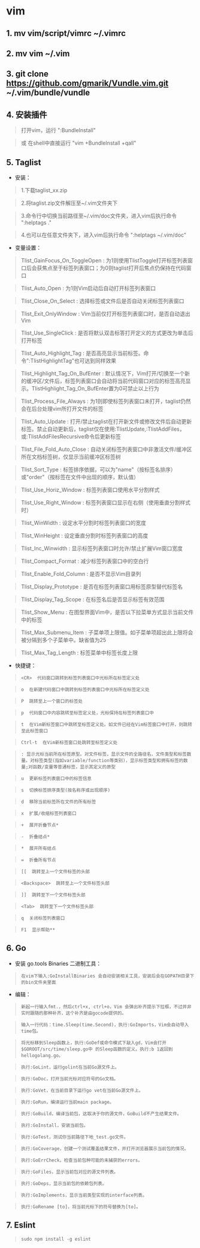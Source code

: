 # vim

## 1. mv vim/script/vimrc ~/.vimrc

## 2. mv vim ~/.vim

## 3. git clone https://github.com/gmarik/Vundle.vim.git ~/.vim/bundle/vundle

## 4. 安装插件

> 打开vim，运行 ":BundleInstall"

> 或 在shell中直接运行 "vim +BundleInstall +qall"

## 5. Taglist
- 安装：

> 1.下载taglist_xx.zip

> 2.将taglist.zip文件解压至~/.vim文件夹下

> 3.命令行中切换当前路径至~/.vim/doc文件夹，进入vim后执行命令 ":helptags ."

> 4.也可以在任意文件夹下，进入vim后执行命令 ":helptags ~/.vim/doc"

- 变量设置：

> Tlist_GainFocus_On_ToggleOpen : 为1则使用TlistToggle打开标签列表窗口后会获焦点至于标签列表窗口；为0则taglist打开后焦点仍保持在代码窗口

> Tlist_Auto_Open : 为1则Vim启动后自动打开标签列表窗口

> Tlist_Close_On_Select : 选择标签或文件后是否自动关闭标签列表窗口

> Tlist_Exit_OnlyWindow : Vim当前仅打开标签列表窗口时，是否自动退出Vim

> Tlist_Use_SingleClick : 是否将默认双击标答打开定义的方式更改为单击后打开标签

> Tlist_Auto_Highlight_Tag : 是否高亮显示当前标签。命令":TlistHighlightTag"也可达到同样效果

> Tlist_Highlight_Tag_On_BufEnter : 默认情况下，Vim打开/切换至一个新的缓冲区/文件后，标签列表窗口会自动将当前代码窗口对应的标签高亮显示。TlistHighlight_Tag_On_BufEnter置为0可禁止以上行为

> Tlist_Process_File_Always : 为1则即使标签列表窗口未打开，taglist仍然会在后台处理vim所打开文件的标签

> Tlist_Auto_Update : 打开/禁止taglist在打开新文件或修改文件后自动更新标签。禁止自动更新后，taglist仅在使用:TlistUpdate,:TlistAddFiles，或:TlistAddFilesRecursive命令后更新标签

> Tlist_File_Fold_Auto_Close : 自动关闭标签列表窗口中非激活文件/缓冲区所在文档标签树，仅显示当前缓冲区标签树

> Tlist_Sort_Type : 标签排序依据，可以为"name"（按标签名排序）或"order"（按标签在文件中出现的顺序，默认值）

> Tlist_Use_Horiz_Window : 标签列表窗口使用水平分割样式

> Tlist_Use_Right_Window : 标签列表窗口显示在右侧（使用垂直分割样式时）

> Tlist_WinWidth : 设定水平分割时标签列表窗口的宽度

> Tlist_WinHeight : 设定垂直分割时标签列表窗口的高度

> Tlist_Inc_Winwidth : 显示标签列表窗口时允许/禁止扩展Vim窗口宽度

> Tlist_Compact_Format : 减少标签列表窗口中的空白行

> Tlist_Enable_Fold_Column : 是否不显示Vim目录列

> Tlist_Display_Prototype : 是否在标签列表窗口用标签原型替代标签名

> Tlist_Display_Tag_Scope : 在标签名后是否显示标签有效范围

> Tlist_Show_Menu : 在图型界面Vim中，是否以下拉菜单方式显示当前文件中的标签

> Tlist_Max_Submenu_Item : 子菜单项上限值。如子菜单项超出此上限将会被分隔到多个子菜单中。缺省值为25

> Tlist_Max_Tag_Length : 标签菜单中标签长度上限

- 快捷键：

> `<CR>  代码窗口跳转到标签列表窗口中光标所在标签定义处`

> `o  在新建代码窗口中跳转到标签列表窗口中光标所在标签定义处`

> `P  跳转至上一个窗口的标签处`

> `p  代码窗口中内容跳转至标签定义处，光标保持在标签列表窗口中`

> `t  在Vim新标签窗口中跳转至标签定义处。如文件已经在Vim标签窗口中打开，则跳转至此标签窗口`

> `Ctrl-t  在Vim新标签窗口处跳转至标签定义处`

> `: 显示光标当前所在标签原型。对文件标签，显示文件的全路径名，文件类型和标签数量。对标签类型(指如variable/function等类别)，显示标签类型和拥有标签的数量;对函数/变量等普通标签，显示其定义的原型`

> `u  更新标签列表窗口中的标签信息`

> `s  切换标签排序类型(按名称序或出现顺序)`

> `d  移除当前标签所在文件的所有标签`

> `x  扩展/收缩标签列表窗口`

> `+  展开折叠节点*`

> `-  折叠结点*`

> `*  展开所有结点`

> `=  折叠所有节点`

> `[[  跳转至上一个文件标签的头部`

> `<Backspace>  跳转至上一个文件标签头部`

> `]]  跳转至下一个文件标签头部`

> `<Tab>  跳转至下一个文件标签头部`

> `q  关闭标签列表窗口`

> `F1  显示帮助**`

## 6. Go
- 安装 go.tools Binaries 二进制工具：

> `在vim下输入:GoInstallBinaries 会自动安装相关工具，安装后会在GOPATH目录下的bin文件夹里面`

- 编辑：

> `新起一行输入fmt.，然后ctrl+x, ctrl+o，Vim 会弹出补齐提示下拉框，不过并非实时跟随的那种补齐，这个补齐是由gocode提供的。`

> `输入一行代码：time.Sleep(time.Second)，执行:GoImports，Vim会自动导入time包。`

> `将光标移到Sleep函数上，执行:GoDef或命令模式下敲入gd，Vim会打开$GOROOT/src/time/sleep.go中 的Sleep函数的定义。执行:b 1返回到hellogolang.go。`

> `执行:GoLint，运行golint在当前Go源文件上。`

> `执行:GoDoc，打开当前光标对应符号的Go文档。`

> `执行:GoVet，在当前目录下运行go vet在当前Go源文件上。`

> `执行:GoRun，编译运行当前main package。`

> `执行:GoBuild，编译当前包，这取决于你的源文件，GoBuild不产生结果文件。`

> `执行:GoInstall，安装当前包。`

> `执行:GoTest，测试你当前路径下地_test.go文件。`

> `执行:GoCoverage，创建一个测试覆盖结果文件，并打开浏览器展示当前包的情况。`

> `执行:GoErrCheck，检查当前包种可能的未捕获的errors。`

> `执行:GoFiles，显示当前包对应的源文件列表。`

> `执行:GoDeps，显示当前包的依赖包列表。`

> `执行:GoImplements，显示当前类型实现的interface列表。`

> `执行:GoRename [to]，将当前光标下的符号替换为[to]。`

## 7. Eslint

> `sudo npm install -g eslint`

